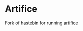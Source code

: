 # Artifice

Fork of [hastebin](https://github.com/seejohnrun/haste-server) for
running [artifice](http://artifice.danger.computer)
